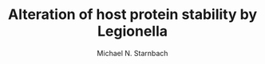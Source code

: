 ---
author: Michael N. Starnbach
funder: National Institutes of Health (US)
layout: grant
link:
- https://www.niaid.nih.gov/sites/default/files/starnbachfull.pdf
- https://www.niaid.nih.gov/sites/default/files/starnbachss.pdf
link_name:
- Proposal
- Summary Statement
program: R21
status: funded
title: Alteration of host protein stability by Legionella
year: 2011
---